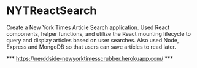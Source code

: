 # NYTReactSearch

Create a New York Times Article Search application. Used React components, helper functions, and utilize the React mounting lifecycle to query and display articles based on user searches. Also  used Node, Express and MongoDB so that users can save articles to read later.

*** https://nerddside-newyorktimesscrubber.herokuapp.com/ ***
